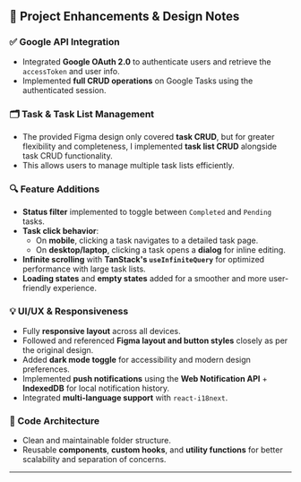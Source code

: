 ## 📌 Project Enhancements & Design Notes

### ✅ Google API Integration

- Integrated **Google OAuth 2.0** to authenticate users and retrieve the `accessToken` and user info.
- Implemented **full CRUD operations** on Google Tasks using the authenticated session.

### 🗂️ Task & Task List Management

- The provided Figma design only covered **task CRUD**, but for greater flexibility and completeness, I implemented **task list CRUD** alongside task CRUD functionality.
- This allows users to manage multiple task lists efficiently.

### 🔍 Feature Additions

- **Status filter** implemented to toggle between `Completed` and `Pending` tasks.
- **Task click behavior**:
  - On **mobile**, clicking a task navigates to a detailed task page.
  - On **desktop/laptop**, clicking a task opens a **dialog** for inline editing.
- **Infinite scrolling** with **TanStack's `useInfiniteQuery`** for optimized performance with large task lists.
- **Loading states** and **empty states** added for a smoother and more user-friendly experience.

### 💡 UI/UX & Responsiveness

- Fully **responsive layout** across all devices.
- Followed and referenced **Figma layout and button styles** closely as per the original design.
- Added **dark mode toggle** for accessibility and modern design preferences.
- Implemented **push notifications** using the **Web Notification API** + **IndexedDB** for local notification history.
- Integrated **multi-language support** with `react-i18next`.

### 🧩 Code Architecture

- Clean and maintainable folder structure.
- Reusable **components**, **custom hooks**, and **utility functions** for better scalability and separation of concerns.

---
